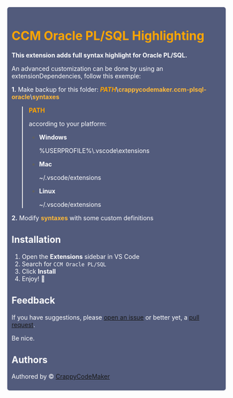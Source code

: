 <div style="background: #525B7C; border-radius: 5px"><div style="padding: 10px">

<h1 style="font-weight: bold; color: #ffa500">CCM Oracle PL/SQL Highlighting </h1>

<p style="font-weight: bold; color: white">This extension adds full syntax highlight for Oracle PL/SQL.</p>
<p style="color: white;">
An advanced customization can be done by using an extensionDependencies, follow this exemple:
</p><p style="color: white;">
<b>1.</b> Make backup for this folder: <b><i style="color: #ffa500;">PATH</i></b>\<b style="color: #ffb938;">crappycodemaker.ccm-plsql-oracle</b>\<b style="color: #ffb938;">syntaxes</b></p>

> <b style="color: #ffa500;">PATH</b><p style="color: white;"> according to your platform:</p>
>
> -   <b style="color: white;">Windows</b><p style="color: white;"> %USERPROFILE%\\.vscode\extensions</p>
> -   <b style="color: white;">Mac</b><p style="color: white;"> ~/.vscode/extensions</p>
> -   <b style="color: white;">Linux</b><p style="color: white;"> ~/.vscode/extensions</p>

<p style="color: white;">
<b>2.</b> Modify <b style="color: #ffb938;">syntaxes</b> with some custom definitions
</p>

<h2 style="font-weight: bold; color: white">Installation</h2>
<div style="color: white;">

1. Open the **Extensions** sidebar in VS Code
2. Search for `CCM Oracle PL/SQL`
3. Click **Install**
4. Enjoy! 🎉

</div>

<h2 style="font-weight: bold; color: white">Feedback</h2>
<div style="color: white;">

If you have suggestions, please [open an issue](https://github.com/CrappyCodeMaker/CCM-OraclePLSQL/issues) or better yet, a [pull request](https://github.com/CrappyCodeMaker/CCM-OraclePLSQL/pulls).

Be nice.

</div>

<h2 style="font-weight: bold; color: white">Authors</h2>
<div style="color: white;">

Authored by © [CrappyCodeMaker](https://github.com/CrappyCodeMaker)

</div>

</div>
</div>
